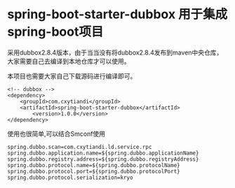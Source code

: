 # spring-boot-starter-dubbox 用于集成spring-boot项目

采用dubbox2.8.4版本，由于当当没有将dubbox2.8.4发布到maven中央仓库，大家需要自己去编译到本地仓库才可以使用。

本项目也需要大家自己下载源码进行编译即可。
```
<!-- dubbox -->
<dependency>
	<groupId>com.cxytiandi</groupId>
	<artifactId>spring-boot-starter-dubbox</artifactId>
        <version>1.0.0</version>
</dependency>

 ```

使用也很简单,可以结合Smconf使用
```
spring.dubbo.scan=com.cxytiandi.ld.service.rpc
spring.dubbo.application.name=${spring.dubbo.applicationName}
spring.dubbo.registry.address=${spring.dubbo.registryAddress}
spring.dubbo.protocol.name=${spring.dubbo.protocolName}
spring.dubbo.protocol.port=${spring.dubbo.protocolPort}
spring.dubbo.protocol.serialization=kryo
```
